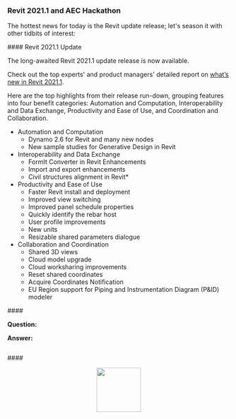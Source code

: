<head>
<meta http-equiv="Content-Type" content="text/html; charset=utf-8">
<link rel="stylesheet" type="text/css" href="bc.css">
<script src="https://cdn.rawgit.com/google/code-prettify/master/loader/run_prettify.js" type="text/javascript"></script>
</head>

<!---

- Revit 2021.1 is released!

- Quote of the Week: “Programming is the only job I can think of where I get to be both an engineer and an artist. There's an incredible, rigorous, technical element to it, which I like because you have to do very precise thinking. On the other hand, it has a wildly creative side where the boundaries of imagination are the only real limitation.” – Andy Hertzfeld

- Re: Revit API: IExportContext converting UV to the range (0,1)
  https://forums.autodesk.com/t5/revit-api-forum/revit-api-iexportcontext-converting-uv-to-the-range-0-1/m-p/9638219
  solution provided

- How to set up your own VPN server at home for free using Linux and WireGuard.
  This is a great way to boost your own privacy and security without needing to share your data with a paid VPN service. (5 minute read): 
  https://www.freecodecamp.org/news/how-to-set-up-a-vpn-server-at-home/

twitter:

 #RevitAPI @AutodeskForge @AutodeskRevit #bim #DynamoBim #ForgeDevCon 

&ndash; 
...

linkedin:

#bim #DynamoBim #ForgeDevCon #Revit #API #IFC #SDK #AI #VisualStudio #Autodesk #AEC #adsk

the [Revit API discussion forum](http://forums.autodesk.com/t5/revit-api-forum/bd-p/160) thread

<center>
<img src="img/" alt="" title="" width="600"/>
<p style="font-size: 80%; font-style:italic"></p>
</center>

-->

### Revit 2021.1 and AEC Hackathon

The hottest news for today is the Revit update release; let's season it with other tidbits of interest:

####<a name="2"></a> Revit 2021.1 Update

The long-awaited Revit 2021.1 update release is now available.

Check out the top experts' and product managers' detailed report
on [what’s new in Revit 2021.1](https://blogs.autodesk.com/revit/2020/07/22/whats-new-in-revit-2021-1).

Here are the top highlights from their release run-down, grouping features into four benefit categories: Automation and Computation, Interoperability and Data Exchange, Productivity and Ease of Use, and Coordination and Collaboration.

- Automation and Computation
    - Dynamo 2.6 for Revit and many new nodes
    - New sample studies for Generative Design in Revit
- Interoperability and Data Exchange
    - FormIt Converter in Revit Enhancements
    - Import and export enhancements
    - Civil structures alignment in Revit*
- Productivity and Ease of Use
    - Faster Revit install and deployment
    - Improved view switching
    - Improved panel schedule properties
    - Quickly identify the rebar host
    - User profile improvements
    - New units
    - Resizable shared parameters dialogue
- Collaboration and Coordination
    - Shared 3D views
    - Cloud model upgrade
    - Cloud worksharing improvements
    - Reset shared coordinates
    - Acquire Coordinates Notification
    - EU Region support for Piping and Instrumentation Diagram (P&ID) modeler




####<a name="3"></a> 

**Question:** 

**Answer:** 

<pre class="code">
</pre>

####<a name="4"></a> 

<center>
<img src="img/.png" alt="" title="" width="100"/> <!-- 753 -->
</center>

